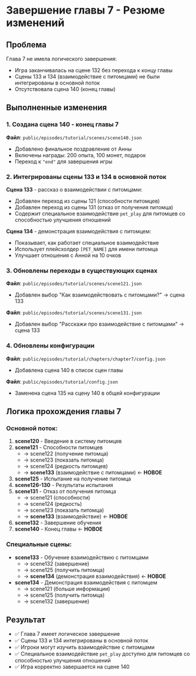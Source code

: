 # Завершение главы 7 - Резюме изменений

## Проблема
Глава 7 не имела логического завершения:
- Игра заканчивалась на сцене 132 без перехода к концу главы
- Сцены 133 и 134 (взаимодействие с питомцами) не были интегрированы в основной поток
- Отсутствовала сцена 140 (конец главы)

## Выполненные изменения

### 1. Создана сцена 140 - конец главы 7
**Файл**: `public/episodes/tutorial/scenes/scene140.json`
- Добавлено финальное поздравление от Анны
- Включены награды: 200 опыта, 100 монет, подарок
- Переход к `"end"` для завершения игры

### 2. Интегрированы сцены 133 и 134 в основной поток
**Сцена 133** - рассказ о взаимодействии с питомцами:
- Добавлен переход из сцены 121 (способности питомцев)
- Добавлен переход из сцены 131 (отказ от получения питомца)
- Содержит специальное взаимодействие `pet_play` для питомцев со способностью улучшения отношений

**Сцена 134** - демонстрация взаимодействия с питомцем:
- Показывает, как работает специальное взаимодействие
- Использует плейсхолдер `[PET_NAME]` для имени питомца
- Улучшает отношения с Анной на 10 очков

### 3. Обновлены переходы в существующих сценах
**Файл**: `public/episodes/tutorial/scenes/scene121.json`
- Добавлен выбор "Как взаимодействовать с питомцами?" → сцена 133

**Файл**: `public/episodes/tutorial/scenes/scene131.json`
- Добавлен выбор "Расскажи про взаимодействие с питомцами" → сцена 133

### 4. Обновлены конфигурации
**Файл**: `public/episodes/tutorial/chapters/chapter7/config.json`
- Добавлена сцена 140 в список сцен главы

**Файл**: `public/episodes/tutorial/config.json`
- Заменена сцена 135 на сцену 140 в общей конфигурации

## Логика прохождения главы 7

### Основной поток:
1. **scene120** - Введение в систему питомцев
2. **scene121** - Способности питомцев
   - → scene122 (получение питомца)
   - → scene123 (показать питомца)
   - → scene124 (редкость питомцев)
   - → **scene133** (взаимодействие с питомцами) ← **НОВОЕ**
3. **scene125** - Испытание на получение питомца
4. **scene126-130** - Результаты испытания
5. **scene131** - Отказ от получения питомца
   - → scene121 (способности)
   - → scene124 (редкость)
   - → scene123 (показать питомца)
   - → **scene133** (взаимодействие) ← **НОВОЕ**
6. **scene132** - Завершение обучения
7. **scene140** - Конец главы ← **НОВОЕ**

### Специальные сцены:
- **scene133** - Обучение взаимодействию с питомцами
  - → scene132 (завершение)
  - → scene125 (получить питомца)
  - → **scene134** (демонстрация взаимодействия) ← **НОВОЕ**
- **scene134** - Демонстрация взаимодействия с питомцем
  - → scene121 (больше информации)
  - → scene125 (получить питомца)
  - → scene132 (завершение)

## Результат
- ✅ Глава 7 имеет логическое завершение
- ✅ Сцены 133 и 134 интегрированы в основной поток
- ✅ Игроки могут изучить взаимодействие с питомцами
- ✅ Специальное взаимодействие `pet_play` доступно для питомцев со способностью улучшения отношений
- ✅ Игра корректно завершается на сцене 140 